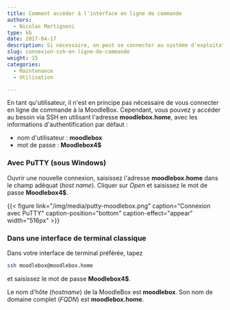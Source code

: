 ```yaml
---
title: Comment accéder à l'interface en ligne de commande
authors:
  - Nicolas Martignoni
type: kb
date: 2017-04-17
description: Si nécessaire, on peut se connecter au système d'exploitation de la MoodleBox en via SSH
slug: connexion-ssh-en-ligne-de-commande
weight: 15
categories:
  - Maintenance
  - Utilisation

---
```

En tant qu'utilisateur, il n'est en principe pas nécessaire de vous connecter en ligne de commande à la MoodleBox. Cependant, vous pouvez y accéder au besoin via SSH en utilisant l'adresse __moodlebox.home__, avec les informations d'authentification par défaut :

  * nom d'utilisateur : __moodlebox__
  * mot de passe : __Moodlebox4$__

### Avec PuTTY (sous Windows)

Ouvrir une nouvelle connexion, saisissez l'adresse __moodlebox.home__ dans le champ adéquat (_host name_). Cliquer sur _Open_ et saisissez le mot de passe __Moodlebox4$__.

{{< figure link="/img/media/putty-moodlebox.png" caption="Connexion avec PuTTY" caption-position="bottom" caption-effect="appear" width="516px" >}}

### Dans une interface de terminal classique

Dans votre interface de terminal préférée, tapez

```bash
ssh moodlebox@moodlebox.home
```

et saisissez le mot de passe __Moodlebox4$__.

Le nom d'hôte (_hostname_) de la MoodleBox est __moodlebox__. Son nom de domaine complet (_FQDN_) est __moodlebox.home__.
